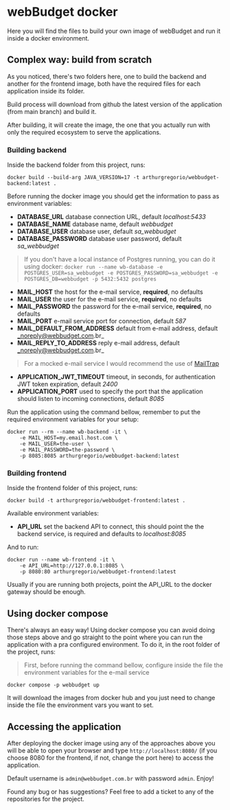 # webBudget docker

Here you will find the files to build your own image of webBudget and run it inside a docker environment.

## Complex way: build from scratch

As you noticed, there's two folders here, one to build the backend and another for the frontend image, both have
the required files for each application inside its folder.

Build process will download from github the latest version of the application (from main branch) and build it. 

After building, it will create the image, the one that you actually run with only the required ecosystem to serve the 
applications.

### Building backend

Inside the backend folder from this project, runs:

`docker build --build-arg JAVA_VERSION=17 -t arthurgregorio/webbudget-backend:latest .`

Before running the docker image you should get the information to pass as environment variables:

- **DATABASE_URL** database connection URL, default _localhost:5433_
- **DATABASE_NAME** database name, default _webbudget_ 
- **DATABASE_USER** database user, default _sa_webbudget_
- **DATABASE_PASSWORD** database user password, default _sa_webbudget_

> If you don't have a local instance of Postgres running, you can do it using docker:
> `docker run --name wb-database -e POSTGRES_USER=sa_webbudget -e POSTGRES_PASSWORD=sa_webbudget -e POSTGRES_DB=webbudget -p 5432:5432 postgres`
 
- **MAIL_HOST** the host for the e-mail service, **required**, no defaults
- **MAIL_USER** the user for the e-mail service, **required**, no defaults
- **MAIL_PASSWORD** the password for the e-mail service, **required**, no defaults
- **MAIL_PORT** e-mail service port for connection, default _587_
- **MAIL_DEFAULT_FROM_ADDRESS** default from e-mail address, default _noreply@webbudget.com.br_
- **MAIL_REPLY_TO_ADDRESS** reply e-mail address, default _noreply@webbudget.com.br_

> For a mocked e-mail service I would recommend the use of [MailTrap](https://mailtrap.io/)

- **APPLICATION_JWT_TIMEOUT** timeout, in seconds, for authentication JWT token expiration, default _2400_
- **APPLICATION_PORT** used to specify the port that the application should listen to incoming connections, default _8085_

Run the application using the command bellow, remember to put the required environment variables for your setup:

```shell
docker run --rm --name wb-backend -it \ 
    -e MAIL_HOST=my.email.host.com \ 
    -e MAIL_USER=the-user \ 
    -e MAIL_PASSWORD=the-password \
    -p 8085:8085 arthurgregorio/webbudget-backend:latest 
```

### Building frontend

Inside the frontend folder of this project, runs:

`docker build -t arthurgregorio/webbudget-frontend:latest .`

Available environment variables:

- **API_URL** set the backend API to connect, this should point the the backend service, is required and defaults to _localhost:8085_ 

And to run: 

```shell
docker run --name wb-frontend -it \
    -e API_URL=http://127.0.0.1:8085 \
    -p 8080:80 arthurgregorio/webbudget-frontend:latest
```

Usually if you are running both projects, point the API_URL to the docker gateway should be enough.

## Using docker compose

There's always an easy way! Using docker compose you can avoid doing those steps above and go straight to the point 
where you can run the application with a pra configured environment. To do it, in the root folder of the project, runs:

> First, before running the command bellow, configure inside the file the environment variables for the e-mail service

`docker compose -p webbudget up`

It will download the images from docker hub and you just need to change inside the file the environment vars you want to
set.

## Accessing the application

After deploying the docker image using any of the approaches above you will be able to open your browser and type 
`http://localhost:8080/` (if you choose 8080 for the frontend, if not, change the port here) to access the application. 

Default username is `admin@webbudget.com.br` with password `admin`. Enjoy!

Found any bug or has suggestions? Feel free to add a ticket to any of the repositories for the project.